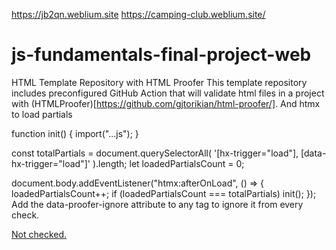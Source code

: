 https://jb2qn.weblium.site
https://camping-club.weblium.site/

# js-fundamentals-final-project-web

HTML Template Repository with HTML Proofer
This template repository includes preconfigured GitHub Action that will validate html files in a project with (HTMLProofer)[https://github.com/gjtorikian/html-proofer/]. And htmx to load partials

<main
  data-hx-trigger="load"
  data-hx-swap="outerHTML"
  data-hx-get="index.main.partial.html"
></main>
function init() {
  import("...js");
}

const totalPartials = document.querySelectorAll(
  '[hx-trigger="load"], [data-hx-trigger="load"]'
).length;
let loadedPartialsCount = 0;

document.body.addEventListener("htmx:afterOnLoad", () => {
  loadedPartialsCount++;
  if (loadedPartialsCount === totalPartials) init();
});
Add the data-proofer-ignore attribute to any tag to ignore it from every check.

<a href="https://notareallink" data-proofer-ignore>Not checked.</a>